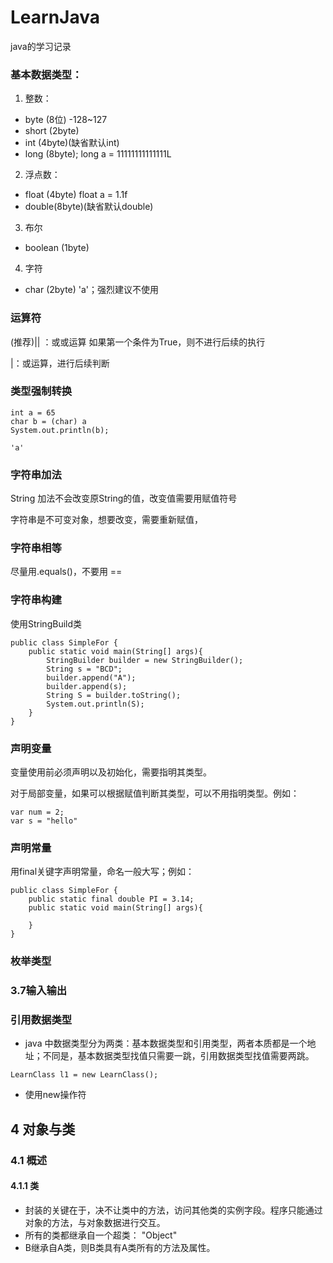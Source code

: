 # LearnJava
java的学习记录

### 基本数据类型：
1. 整数：
- byte (8位) -128~127
- short (2byte)
- int (4byte)(缺省默认int)
- long (8byte); long a = 11111111111111L
2. 浮点数：
- float (4byte) float a = 1.1f
- double(8byte)(缺省默认double)
3. 布尔
- boolean (1byte)
4. 字符
- char (2byte)  'a'；强烈建议不使用
### 运算符
(推荐)|| ：或或运算 如果第一个条件为True，则不进行后续的执行

|：或运算，进行后续判断

### 类型强制转换

```
int a = 65
char b = (char) a 
System.out.println(b);

'a'
```

### 字符串加法

String 加法不会改变原String的值，改变值需要用赋值符号

字符串是不可变对象，想要改变，需要重新赋值，


### 字符串相等
尽量用.equals()，不要用 == 

### 字符串构建
使用StringBuild类
```
public class SimpleFor {
    public static void main(String[] args){
        StringBuilder builder = new StringBuilder();
        String s = "BCD";
        builder.append("A");
        builder.append(s);
        String S = builder.toString();
        System.out.println(S);
    }
}

```

### 声明变量
变量使用前必须声明以及初始化，需要指明其类型。

对于局部变量，如果可以根据赋值判断其类型，可以不用指明类型。例如：
```
var num = 2;
var s = "hello"
```

### 声明常量
用final关键字声明常量，命名一般大写；例如：

```
public class SimpleFor {
    public static final double PI = 3.14;
    public static void main(String[] args){
        
    }
}
```

### 枚举类型

### 3.7输入输出

### 引用数据类型
- java 中数据类型分为两类：基本数据类型和引用类型，两者本质都是一个地址；不同是，基本数据类型找值只需要一跳，引用数据类型找值需要两跳。
```
LearnClass l1 = new LearnClass();
```
- 使用new操作符
## 4 对象与类

### 4.1 概述
#### 4.1.1 类
- 封装的关键在于，决不让类中的方法，访问其他类的实例字段。程序只能通过对象的方法，与对象数据进行交互。
- 所有的类都继承自一个超类： "Object"
- B继承自A类，则B类具有A类所有的方法及属性。

